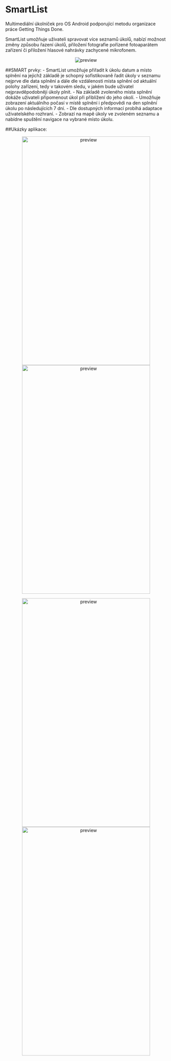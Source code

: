# SmartList

Multimediální úkolníček pro OS Android podporující metodu organizace práce Getting Things Done.

SmartList umožňuje uživateli spravovat více seznamů úkolů, nabízí možnost změny způsobu řazení úkolů, přiložení fotografie pořízené fotoaparátem zařízení či přiložení hlasové nahrávky zachycené mikrofonem.
<p align="center">
<img src="http://i.imgur.com/O4yMQRh.jpg"  alt="preview" />
</p>
##SMART prvky:
- SmartList umožňuje přiřadit k úkolu datum a místo splnění na jejichž základě je schopný sofistikovaně řadit úkoly v seznamu nejprve dle data splnění a dále dle vzdálenosti místa splnění od aktuální polohy zařízení, tedy v takovém sledu, v jakém bude uživatel nejpravděpodobněji úkoly plnit.
- Na základě zvoleného místa splnění dokáže uživateli připomenout úkol při přiblížení do jeho okolí.
- Umožňuje zobrazení aktuálního počasí v místě splnění i předpovědi na den splnění úkolu po následujících 7 dní.
- Dle dostupných informací probíhá adaptace uživatelského rozhraní.
- Zobrazí na mapě úkoly ve zvoleném seznamu a nabídne spuštění navigace na vybrané místo úkolu.

##Ukázky aplikace:
<p align="center" width="850">
<img src="http://imgur.com/EqhP4xg.png" width="400" height="711" alt="preview" />
<img src="http://imgur.com/biIdVod.png" width="400" height="711" alt="preview" />
</p>
<p align="center" width="850">
<img src="http://imgur.com/n9cZ1go.png" width="400" height="711" alt="preview" />
<img src="http://imgur.com/Z89BWvq.png" width="400" height="711" alt="preview" />
</p>
